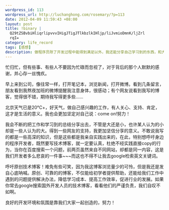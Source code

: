 ```yaml
--- 
wordpress_id: 113
wordpress_url: http://luchanghong.com/rosemary/?p=113
date: 2012-04-09 11:59:43 +08:00
layout: post
title: !binary |
  Q29tZSBvbiHliqrlipvvvIHigJTigJTlkbzlkIHljp/liJvmioDmnK/ljZrl
  rqI=
category: life_record
tags: [感想]
description: 做程序员除了开发过程中能得到满足以外，我还能分享自己学习到的东西，和大家一起交流探讨，感到很高兴。但是有好多博客都是转载别人的文章，而且不加验证，大多是出于商业目的，疯狂的抓数据，真是没办法，呼吁大家搞原创。
---
```

忙归忙，但有些事、有些人不要因为忙碌而忽视了，对于背后的那个人默默的感谢，并心存一丝愧疚。

早上来到公司，像往常一样，打开笔记本，浏览新闻，打开微博。看到几条留言，朋友看到我熬夜加班的微博提醒我注意身体，很感动；有个网友说看到我写的博客，觉得很不错，期待我写得更多些……

北京天气已是20℃+，好天气，做自己感兴趣的工作，有人关心、支持、肯定，这才是生活的意义。我也会更加坚定对自己说：come on!努力！

我会不断的把工作和学习到的总结分享出去，不管是大还是小，也许某人认为的小却是一些人认为的大。得到一些网友的支持，我更加坚信分享的意义。不敢说我写的都是一些高深的知识，但是这些都是我亲自实践出来的，在此，特别想呼吁身边的程序开发者，既然要写技术博客，就一定要认真，杜绝不经实践直接copy的行为，当你在百度搜索一个问题，前两页虽然来自不同网站，却都是同一内容，这是我们开发者多么悲哀的一件事~~~而这也不得不让我去google检索英文关键词。

呼吁原创技术博客！难免有些可笑，因为我这博客浏览量少的可怜，但是我还是发自心底呐喊。原创、可靠的的博客，不仅能给初学者提供帮助，还能给我们工作中遇到的问题提供解决办法，降低学习成本、提高工作效率，促进行业的发展。如果你常去google搜索国外开发人员的技术博客，看看他们的严谨负责，我们自叹不如啊。

良好的开发环境和氛围是靠我们大家一起创造的，努力！
